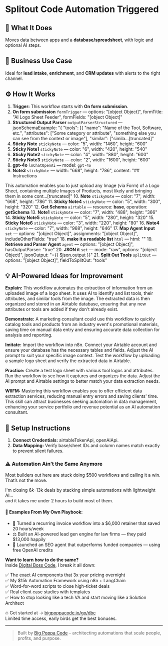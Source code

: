 # Splitout Code Automation Triggered
## 🚀 What It Does
Moves data between apps and a **database/spreadsheet**, with logic and optional AI steps.

## 💼 Business Use Case
Ideal for **lead intake**, **enrichment**, and **CRM updates** with alerts to the right channel.

## ⚙️ How It Works
1. **Trigger:** This workflow starts with **On form submission**.
2. **On form submission** `formTrigger` — options: "[object Object]", formTitle: "AI Logo Sheet Feeder", formFields: "[object Object]"
3. **Structured Output Parser** `outputParserStructured` — jsonSchemaExample: "{
	"tools": [{
"name": "Name of the Tool, Software, etc.",
"attributes": ["Some category or attribute", "something else you can see from the context or image"],
"similar": ["simila…[truncated]"
4. **Sticky Note** `stickyNote` — color: "5", width: "1460", height: "600"
5. **Sticky Note1** `stickyNote` — color: "6", width: "420", height: "540"
6. **Sticky Note2** `stickyNote` — color: "4", width: "880", height: "600"
7. **Sticky Note3** `stickyNote` — color: "2", width: "1600", height: "600"
8. **gpt-4o** `lmChatOpenAi` — model: `gpt-4o`
9. **Note3** `stickyNote` — width: "668", height: "786", content: "## Instructions

This automation enables you to just upload any Image (via Form) of a Logo Sheet, containing multiple Images of Products, most likely and bringing them in some cont…[truncated]"
10. **Note** `stickyNote` — color: "7", width: "668", height: "786"
11. **Sticky Note4** `stickyNote` — color: "5", width: "300", height: "320"
12. **Get Schema** `airtable` — resource: **base**, operation: **getSchema**
13. **Note1** `stickyNote` — color: "7", width: "488", height: "366"
14. **Sticky Note5** `stickyNote` — color: "5", width: "280", height: "320"
15. **Sticky Note6** `stickyNote` — color: "3", width: "220", height: "80"
16. **Note4** `stickyNote` — color: "7", width: "968", height: "646"
17. **Map Agent Input** `set` — options: "[object Object]", assignments: "[object Object]", includeOtherFields: "true"
18. **make it a readable list** `html` — html: ""
19. **Retrieve and Parser Agent** `agent` — options: "[object Object]", hasOutputParser: "true"
20. **JSON it** `set` — mode: "raw", options: "[object Object]", jsonOutput: "={{ $json.output }}"
21. **Split Out Tools** `splitOut` — options: "[object Object]", fieldToSplitOut: "tools"

## 💡 AI-Powered Ideas for Improvement
**Explain:** This workflow automates the extraction of information from an uploaded image of a logo sheet. It uses AI to identify and list tools, their attributes, and similar tools from the image. The extracted data is then organized and stored in an Airtable database, ensuring that any new attributes or tools are added if they don't already exist.

**Demonstrate:** A marketing consultant could use this workflow to quickly catalog tools and products from an industry event's promotional materials, saving time on manual data entry and ensuring accurate data collection for analysis and reporting.

**Imitate:** Import the workflow into n8n. Connect your Airtable account and ensure your database has the necessary tables and fields. Adjust the AI prompt to suit your specific image context. Test the workflow by uploading a sample logo sheet and verify the extracted data in Airtable.

**Practice:** Create a test logo sheet with various tool logos and attributes. Run the workflow to see how it captures and organizes the data. Adjust the AI prompt and Airtable settings to better match your data extraction needs.

**WIIFM:** Mastering this workflow enables you to offer efficient data extraction services, reducing manual entry errors and saving clients' time. This skill can attract businesses seeking automation in data management, enhancing your service portfolio and revenue potential as an AI automation consultant.

## 🔧 Setup Instructions
1. **Connect Credentials:** airtableTokenApi, openAiApi.
2. **Data Mapping:** Verify base/sheet IDs and column names match exactly to prevent silent failures.

### ⚠️ Automation Ain’t the Same Anymore

Most builders out here are stuck doing $500 workflows and calling it a win.  
That’s not the move.  

I'm closing $6k–$13k deals by stacking simple automations with lightweight AI...  
and it takes me under 2 hours to build most of them.

#### 🧠 Examples From My Own Playbook:
- 🔁 Turned a recurring invoice workflow into a $6,000 retainer that saved 20 hours/week  
- ⚖️ Built an AI-powered lead gen engine for law firms — they paid $13,000 happily  
- 🚀 Launched an SEO agent that outperforms funded companies — using free OpenAI credits  

**Want to learn how to do the same?**  
Inside [Digital Boss Code](https://bigpoppacode.io/go/dbc), I break it all down:

✅ The exact AI components that 3x your pricing overnight  
✅ My $15k Automation Framework using n8n + LangChain  
✅ Word-for-word scripts to close high-ticket deals  
✅ Real client case studies with templates  
✅ How to stop looking like a tech VA and start moving like a Solution Architect  

🔥 Get started at → [bigpoppacode.io/go/dbc](https://bigpoppacode.io/go/dbc)  
Limited time access, early birds get the best bonuses.

---
> Built by [Big Poppa Code](https://bigpoppacode.io) – architecting automations that scale people, profits, and purpose.
